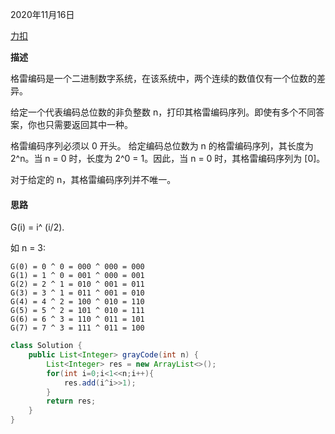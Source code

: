 2020年11月16日

[力扣](https://leetcode-cn.com/problems/gray-code/)

**描述**

格雷编码是一个二进制数字系统，在该系统中，两个连续的数值仅有一个位数的差异。

给定一个代表编码总位数的非负整数 n，打印其格雷编码序列。即使有多个不同答案，你也只需要返回其中一种。

格雷编码序列必须以 0 开头。 给定编码总位数为 n 的格雷编码序列，其长度为 2^n。当 n = 0 时，长度为 2^0 = 1。因此，当 n = 0 时，其格雷编码序列为 [0]。

对于给定的 n，其格雷编码序列并不唯一。

#### 思路

G(i) = i^ (i/2).

如 n = 3: 
```
G(0) = 0 ^ 0 = 000 ^ 000 = 000
G(1) = 1 ^ 0 = 001 ^ 000 = 001
G(2) = 2 ^ 1 = 010 ^ 001 = 011 
G(3) = 3 ^ 1 = 011 ^ 001 = 010
G(4) = 4 ^ 2 = 100 ^ 010 = 110
G(5) = 5 ^ 2 = 101 ^ 010 = 111
G(6) = 6 ^ 3 = 110 ^ 011 = 101
G(7) = 7 ^ 3 = 111 ^ 011 = 100
```
```java
class Solution {
    public List<Integer> grayCode(int n) {
        List<Integer> res = new ArrayList<>();
        for(int i=0;i<1<<n;i++){
            res.add(i^i>>1);
        }
        return res;
    }
}
```
